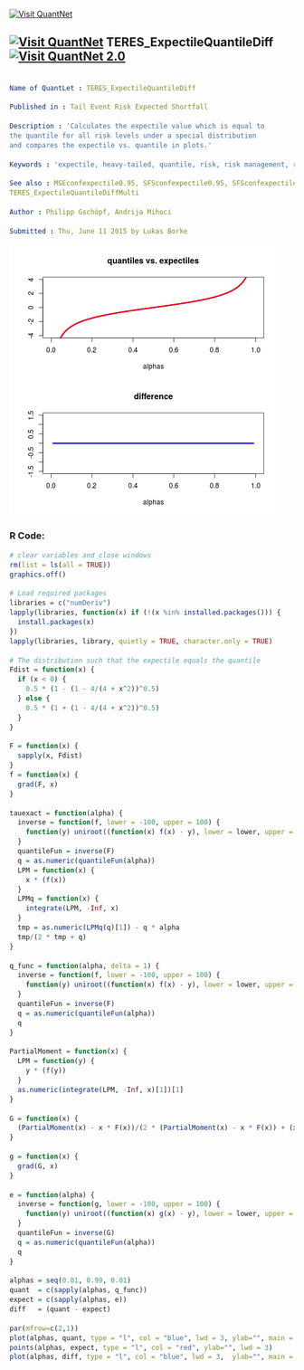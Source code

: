[<img src="https://github.com/QuantLet/Styleguide-and-FAQ/blob/master/pictures/banner.png" width="880" alt="Visit QuantNet">](http://quantlet.de/index.php?p=info)

## [<img src="https://github.com/QuantLet/Styleguide-and-Validation-procedure/blob/master/pictures/qloqo.png" alt="Visit QuantNet">](http://quantlet.de/) **TERES_ExpectileQuantileDiff** [<img src="https://github.com/QuantLet/Styleguide-and-Validation-procedure/blob/master/pictures/QN2.png" width="60" alt="Visit QuantNet 2.0">](http://quantlet.de/d3/ia)

```yaml

Name of QuantLet : TERES_ExpectileQuantileDiff

Published in : Tail Event Risk Expected Shortfall

Description : 'Calculates the expectile value which is equal to 
the quantile for all risk levels under a special distribution 
and compares the expectile vs. quantile in plots.'

Keywords : 'expectile, heavy-tailed, quantile, risk, risk management, risk measure, tail'

See also : MSEconfexpectile0.95, SFSconfexpectile0.95, SFSconfexpectile0.95, 
TERES_ExpectileQuantileDiffMulti

Author : Philipp Gschöpf, Andrija Mihoci

Submitted : Thu, June 11 2015 by Lukas Borke

```
![Picture1](TERES_ExpectileQuantileDiff.png)

### R Code:
```r
# clear variables and close windows
rm(list = ls(all = TRUE))
graphics.off()

# Load required packages
libraries = c("numDeriv")
lapply(libraries, function(x) if (!(x %in% installed.packages())) {
  install.packages(x)
})
lapply(libraries, library, quietly = TRUE, character.only = TRUE)

# The distribution such that the expectile equals the quantile
Fdist = function(x) {
  if (x < 0) {
    0.5 * (1 - (1 - 4/(4 + x^2))^0.5)
  } else {
    0.5 * (1 + (1 - 4/(4 + x^2))^0.5)
  }
}

F = function(x) {
  sapply(x, Fdist)
}
f = function(x) {
  grad(F, x)
}

tauexact = function(alpha) {
  inverse = function(f, lower = -100, upper = 100) {
    function(y) uniroot((function(x) f(x) - y), lower = lower, upper = upper)[1]
  }
  quantileFun = inverse(F)
  q = as.numeric(quantileFun(alpha))
  LPM = function(x) {
    x * (f(x))
  }
  LPMq = function(x) {
    integrate(LPM, -Inf, x)
  }
  tmp = as.numeric(LPMq(q)[1]) - q * alpha
  tmp/(2 * tmp + q)
}

q_func = function(alpha, delta = 1) {
  inverse = function(f, lower = -100, upper = 100) {
    function(y) uniroot((function(x) f(x) - y), lower = lower, upper = upper)[1]
  }
  quantileFun = inverse(F)
  q = as.numeric(quantileFun(alpha))
  q
}

PartialMoment = function(x) {
  LPM = function(y) {
    y * (f(y))
  }
  as.numeric(integrate(LPM, -Inf, x)[1])[1]
}

G = function(x) {
  (PartialMoment(x) - x * F(x))/(2 * (PartialMoment(x) - x * F(x)) + (x))
}

g = function(x) {
  grad(G, x)
}

e = function(alpha) {
  inverse = function(g, lower = -100, upper = 100) {
    function(y) uniroot((function(x) g(x) - y), lower = lower, upper = upper)[1]
  }
  quantileFun = inverse(G)
  q = as.numeric(quantileFun(alpha))
  q
}

alphas = seq(0.01, 0.99, 0.01)
quant  = c(sapply(alphas, q_func))
expect = c(sapply(alphas, e))
diff   = (quant - expect)

par(mfrow=c(2,1))
plot(alphas, quant, type = "l", col = "blue", lwd = 3, ylab="", main = "quantiles vs. expectiles", xlim=c(0, 1), ylim=c(-4, 4) )
points(alphas, expect, type = "l", col = "red", ylab="", lwd = 3)
plot(alphas, diff, type = "l", col = "blue", lwd = 3,  ylab="", main = "difference", xlim=c(0, 1), ylim=c(-1.5, 1.5))

```
